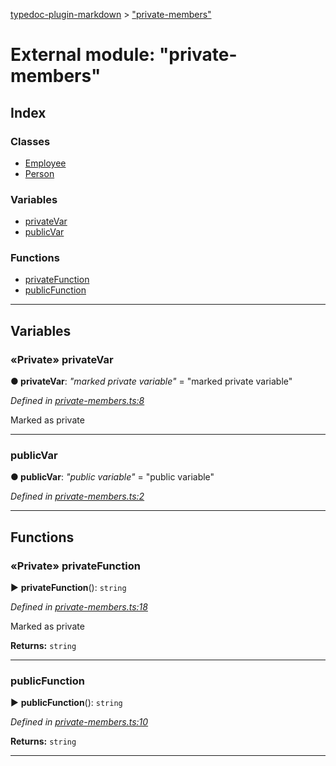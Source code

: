 [typedoc-plugin-markdown](../README.md) > ["private-members"](../modules/_private_members_.md)



# External module: "private-members"

## Index

### Classes

* [Employee](../classes/_private_members_.employee.md)
* [Person](../classes/_private_members_.person.md)


### Variables

* [privateVar](_private_members_.md#privatevar)
* [publicVar](_private_members_.md#publicvar)


### Functions

* [privateFunction](_private_members_.md#privatefunction)
* [publicFunction](_private_members_.md#publicfunction)



---
## Variables
<a id="privatevar"></a>

### «Private» privateVar

**●  privateVar**:  *"marked private variable"*  = "marked private variable"

*Defined in [private-members.ts:8](https://github.com/tgreyuk/typedoc-plugin-markdown/blob/master/tests/src/private-members.ts#L8)*



Marked as private




___

<a id="publicvar"></a>

###  publicVar

**●  publicVar**:  *"public variable"*  = "public variable"

*Defined in [private-members.ts:2](https://github.com/tgreyuk/typedoc-plugin-markdown/blob/master/tests/src/private-members.ts#L2)*





___


## Functions
<a id="privatefunction"></a>

### «Private» privateFunction

► **privateFunction**(): `string`




*Defined in [private-members.ts:18](https://github.com/tgreyuk/typedoc-plugin-markdown/blob/master/tests/src/private-members.ts#L18)*



Marked as private




**Returns:** `string`





___

<a id="publicfunction"></a>

###  publicFunction

► **publicFunction**(): `string`




*Defined in [private-members.ts:10](https://github.com/tgreyuk/typedoc-plugin-markdown/blob/master/tests/src/private-members.ts#L10)*





**Returns:** `string`





___


